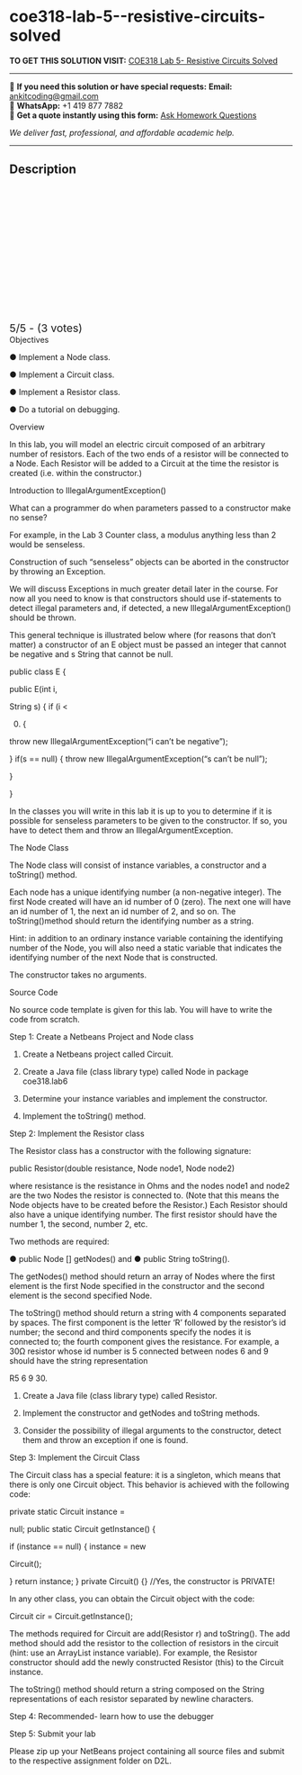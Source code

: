 # coe318-lab-5--resistive-circuits-solved
**TO GET THIS SOLUTION VISIT:** [COE318 Lab 5- Resistive Circuits Solved](https://www.ankitcodinghub.com/product/coe318-lab-5-resistive-circuits-solved-2/)


---

📩 **If you need this solution or have special requests:** **Email:** ankitcoding@gmail.com  
📱 **WhatsApp:** +1 419 877 7882  
📄 **Get a quote instantly using this form:** [Ask Homework Questions](https://www.ankitcodinghub.com/services/ask-homework-questions/)

*We deliver fast, professional, and affordable academic help.*

---

<h2>Description</h2>



<div class="kk-star-ratings kksr-auto kksr-align-center kksr-valign-top" data-payload="{&quot;align&quot;:&quot;center&quot;,&quot;id&quot;:&quot;126714&quot;,&quot;slug&quot;:&quot;default&quot;,&quot;valign&quot;:&quot;top&quot;,&quot;ignore&quot;:&quot;&quot;,&quot;reference&quot;:&quot;auto&quot;,&quot;class&quot;:&quot;&quot;,&quot;count&quot;:&quot;3&quot;,&quot;legendonly&quot;:&quot;&quot;,&quot;readonly&quot;:&quot;&quot;,&quot;score&quot;:&quot;5&quot;,&quot;starsonly&quot;:&quot;&quot;,&quot;best&quot;:&quot;5&quot;,&quot;gap&quot;:&quot;4&quot;,&quot;greet&quot;:&quot;Rate this product&quot;,&quot;legend&quot;:&quot;5\/5 - (3 votes)&quot;,&quot;size&quot;:&quot;24&quot;,&quot;title&quot;:&quot;COE318 Lab 5- Resistive Circuits Solved&quot;,&quot;width&quot;:&quot;138&quot;,&quot;_legend&quot;:&quot;{score}\/{best} - ({count} {votes})&quot;,&quot;font_factor&quot;:&quot;1.25&quot;}">

<div class="kksr-stars">

<div class="kksr-stars-inactive">
            <div class="kksr-star" data-star="1" style="padding-right: 4px">


<div class="kksr-icon" style="width: 24px; height: 24px;"></div>
        </div>
            <div class="kksr-star" data-star="2" style="padding-right: 4px">


<div class="kksr-icon" style="width: 24px; height: 24px;"></div>
        </div>
            <div class="kksr-star" data-star="3" style="padding-right: 4px">


<div class="kksr-icon" style="width: 24px; height: 24px;"></div>
        </div>
            <div class="kksr-star" data-star="4" style="padding-right: 4px">


<div class="kksr-icon" style="width: 24px; height: 24px;"></div>
        </div>
            <div class="kksr-star" data-star="5" style="padding-right: 4px">


<div class="kksr-icon" style="width: 24px; height: 24px;"></div>
        </div>
    </div>

<div class="kksr-stars-active" style="width: 138px;">
            <div class="kksr-star" style="padding-right: 4px">


<div class="kksr-icon" style="width: 24px; height: 24px;"></div>
        </div>
            <div class="kksr-star" style="padding-right: 4px">


<div class="kksr-icon" style="width: 24px; height: 24px;"></div>
        </div>
            <div class="kksr-star" style="padding-right: 4px">


<div class="kksr-icon" style="width: 24px; height: 24px;"></div>
        </div>
            <div class="kksr-star" style="padding-right: 4px">


<div class="kksr-icon" style="width: 24px; height: 24px;"></div>
        </div>
            <div class="kksr-star" style="padding-right: 4px">


<div class="kksr-icon" style="width: 24px; height: 24px;"></div>
        </div>
    </div>
</div>


<div class="kksr-legend" style="font-size: 19.2px;">
            5/5 - (3 votes)    </div>
    </div>
Objectives

● Implement a Node class.

● Implement a Circuit class.

● Implement a Resistor class.

● Do a tutorial on debugging.

Overview

In this lab, you will model an electric circuit composed of an arbitrary number of resistors. Each of the two ends of a resistor will be connected to a Node. Each Resistor will be added to a Circuit at the time the resistor is created (i.e. within the constructor.)

Introduction to IllegalArgumentException()

What can a programmer do when parameters passed to a constructor make no sense?

For example, in the Lab 3 Counter class, a modulus anything less than 2 would be senseless.

Construction of such “senseless” objects can be aborted in the constructor by throwing an Exception.

We will discuss Exceptions in much greater detail later in the course. For now all you need to know is that constructors should use if-statements to detect illegal parameters and, if detected, a new IllegalArgumentException() should be thrown.

This general technique is illustrated below where (for reasons that don’t matter) a constructor of an E object must be passed an integer that cannot be negative and s String that cannot be null.

public class E {

public E(int i,

String s) { if (i &lt;

0) {

throw new IllegalArgumentException(“i can’t be negative”);

} if(s == null) { throw new IllegalArgumentException(“s can’t be null”);

}

}

In the classes you will write in this lab it is up to you to determine if it is possible for senseless parameters to be given to the constructor. If so, you have to detect them and throw an IllegalArgumentException.

The Node Class

The Node class will consist of instance variables, a constructor and a toString() method.

Each node has a unique identifying number (a non-negative integer). The first Node created will have an id number of 0 (zero). The next one will have an id number of 1, the next an id number of 2, and so on. The toString()method should return the identifying number as a string.

Hint: in addition to an ordinary instance variable containing the identifying number of the Node, you will also need a static variable that indicates the identifying number of the next Node that is constructed.

The constructor takes no arguments.

Source Code

No source code template is given for this lab. You will have to write the code from scratch.

Step 1: Create a Netbeans Project and Node class

1. Create a Netbeans project called Circuit.

2. Create a Java file (class library type) called Node in package coe318.lab6

3. Determine your instance variables and implement the constructor.

4. Implement the toString() method.

Step 2: Implement the Resistor class

The Resistor class has a constructor with the following signature:

public Resistor(double resistance, Node node1, Node node2)

where resistance is the resistance in Ohms and the nodes node1 and node2 are the two Nodes the resistor is connected to. (Note that this means the Node objects have to be created before the Resistor.) Each Resistor should also have a unique identifying number. The first resistor should have the number 1, the second, number 2, etc.

Two methods are required:

● public Node [] getNodes() and ● public String toString().

The getNodes() method should return an array of Nodes where the first element is the first Node specified in the constructor and the second element is the second specified Node.

The toString() method should return a string with 4 components separated by spaces. The first component is the letter ‘R’ followed by the resistor’s id number; the second and third components specify the nodes it is connected to; the fourth component gives the resistance. For example, a 30Ω resistor whose id number is 5 connected between nodes 6 and 9 should have the string representation

R5 6 9 30.

1. Create a Java file (class library type) called Resistor.

2. Implement the constructor and getNodes and toString methods.

3. Consider the possibility of illegal arguments to the constructor, detect them and throw an exception if one is found.

Step 3: Implement the Circuit Class

The Circuit class has a special feature: it is a singleton, which means that there is only one Circuit object. This behavior is achieved with the following code:

private static Circuit instance =

null; public static Circuit getInstance() {

if (instance == null) { instance = new

Circuit();

} return instance; } private Circuit() {} //Yes, the constructor is PRIVATE!

In any other class, you can obtain the Circuit object with the code:

Circuit cir = Circuit.getInstance();

The methods required for Circuit are add(Resistor r) and toString(). The add method should add the resistor to the collection of resistors in the circuit (hint: use an ArrayList instance variable). For example, the Resistor constructor should add the newly constructed Resistor (this) to the Circuit instance.

The toString() method should return a string composed on the String representations of each resistor separated by newline characters.

Step 4: Recommended- learn how to use the debugger

Step 5: Submit your lab

Please zip up your NetBeans project containing all source files and submit to the respective assignment folder on D2L.
